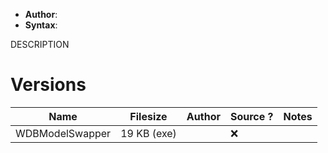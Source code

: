 - **Author**:
- **Syntax**:

DESCRIPTION

# Versions

| Name            | Filesize    | Author | Source ? | Notes |
| --------------- | ----------- | ------ | -------- | ----- |
| WDBModelSwapper | 19 KB (exe) |        | ❌       |       |
